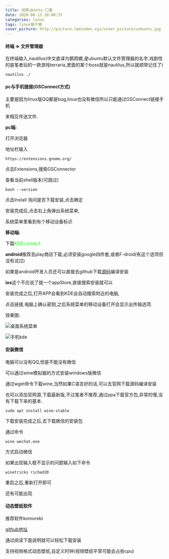 ```yaml
---
title: 玩转ubuntu 〇壹
date: 2020-08-13 20:00:37
categories: linux
tags: linux客户端
cover_picture: http://picture.lemcoden.xyz/cover_picture/unbuntu.jpg
---
```


#### 终端 => 文件管理器

在终端输入,nautilus(中文直译为鹦鹉螺,是ubuntu默认文件管理器的名字,戏剧性的是笔者玩的一款游戏terraria,里面的某个boss就是nautilus,所以就顺带记住了)

```
nautilus ./
```

#### pc与手机链接(GSConnect方式)

主要是因为linux版QQ都是bug,linux也没有微信所以只能通过GSConnect链接手机

来相互传送文件.

<!--more-->

**pc端:**

打开浏览器

地址栏输入

```
https://extensions.gnome.org/
```

点击Extensions,搜索GSConnector

查看当前shell版本(可跳过)

```
bash --version
```

点击Install 询问是否下载安装,点击确定

安装完成后,点击右上角弹出系统菜单,

系统菜单里看到有个移动设备标识

**移动端:**

下载<font color='#00ff00'>KDEconnect</font>

**android**推荐去play商店下载,必须安装google四件套,或者F-droid(有这个选项但没有试过)

如果是android开发人员还可以直接去github下载<a href='https://github.com/KDE/kdeconnect-android'>源码</a>编译安装



**ios**这个不应说了就一个appStore,直接搜索安装就可以

安装完成之后,打开APP会看到KDE会自动搜索附近的电脑,

点击链接,电脑上确认密钥,之后系统菜单的移动设备打开会显示出传输选项.

效果图:

![桌面系统菜单](http://picture.lemcoden.xyz/cover_picture/gsconnect.png)

![手机kde](http://picture.lemcoden.xyz/cover_picture/phone_kde.jpg)

#### 安装微信

电脑可以没有QQ,但是不能没有微信

可以通过wine模拟器的方式安装windows版微信

通过wget命令下载wine,当然如果C语言好的话,可以去官网下载源码编译安装

也可以添加官网源,下载最新版,不过笔者不推荐,通过ppa下载官方包,非常的慢,没有下载下来的基本.

```
sudo apt install wine-stable
```

下载安装完成之后,去下载微信的安装包

通过命令

```
wine wechat.exe
```

方式启动微信

如果出现输入框不显示的问题输入如下命令

```
winetricks riched20
```

重启之后,重新打开即可

还有可能出现

#### 动态壁纸软件

推荐软件komorebi

<a href='https://github.com/iKurum/komorebi'>github地址</a>

通过阅读下面说明就可以轻松下载安装

支持视频格式动态壁纸,自定义时钟(视频壁纸平常可能会占些cpu)

[动态壁纸效果]: https://picture.lemcoden.xyz/linux/komorebi.gif

